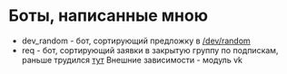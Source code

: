 # Боты, написанные мною

* dev_random - бот, сортирующий предложку в [/dev/random](https://vk.com/realrandomitt) 
* req - бот, сортирующий заявки в закрытую группу по подпискам, раньше трудился [тут](https://vk.com/artchatmusic) 
Внешние зависимости - модуль vk
